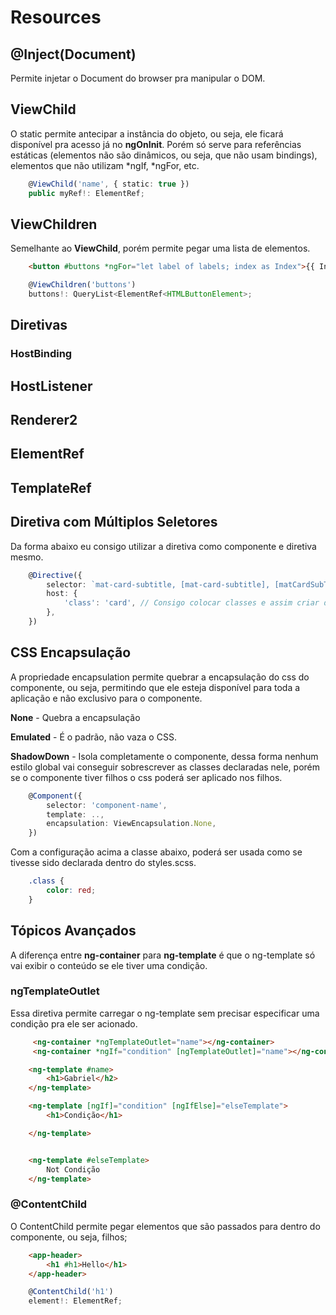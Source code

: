 # Resources

## @Inject(Document)

Permite injetar o Document do browser pra manipular o DOM.

## ViewChild

O static permite antecipar a instância do objeto, ou seja, ele ficará disponível pra acesso já no **ngOnInit**. Porém só serve para referências estáticas (elementos não  são dinâmicos, ou seja, que não usam bindings), elementos que não utilizam *ngIf, *ngFor, etc. 

```ts
    @ViewChild('name', { static: true })
    public myRef!: ElementRef;
```

## ViewChildren

Semelhante ao **ViewChild**, porém permite pegar uma lista de elementos.

```html
    <button #buttons *ngFor="let label of labels; index as Index">{{ Index }}</button>
```

```ts
    @ViewChildren('buttons')
    buttons!: QueryList<ElementRef<HTMLButtonElement>;
```

## Diretivas 

### HostBinding

## HostListener

## Renderer2

## ElementRef

## TemplateRef

## Diretiva com Múltiplos Seletores

Da forma abaixo eu consigo utilizar a diretiva como componente e diretiva mesmo.

```ts
    @Directive({
        selector: `mat-card-subtitle, [mat-card-subtitle], [matCardSubTitle]`,
        host: {
            'class': 'card', // Consigo colocar classes e assim criar diretivas que funcionam como componentes.
        },
    })
```

## CSS Encapsulação

A propriedade encapsulation permite quebrar a encapsulação do css do componente, ou seja, permitindo que ele esteja disponível para toda a aplicação e não exclusivo para o componente.

**None** - Quebra a encapsulação

**Emulated** - É o padrão, não vaza o CSS.

**ShadowDown** - Isola completamente o componente, dessa forma nenhum estilo global vai conseguir sobrescrever as classes declaradas nele, porém se o componente tiver filhos o css poderá ser aplicado nos filhos.

```ts
    @Component({
        selector: 'component-name',
        template: ..,
        encapsulation: ViewEncapsulation.None,
    })
```

Com a configuração acima a classe abaixo, poderá ser usada como se tivesse sido declarada dentro do styles.scss.

```scss
    .class {
        color: red;
    }
```

## Tópicos Avançados

A diferença entre **ng-container** para **ng-template** é que o ng-template só vai exibir o conteúdo se ele tiver uma condição.

### ngTemplateOutlet

Essa diretiva permite carregar o ng-template sem precisar especificar uma condição pra ele ser acionado.

```html
     <ng-container *ngTemplateOutlet="name"></ng-container>
     <ng-container *ngIf="condition" [ngTemplateOutlet]="name"></ng-container>

    <ng-template #name>
        <h1>Gabriel</h2>
    </ng-template>

    <ng-template [ngIf]="condition" [ngIfElse]="elseTemplate">
        <h1>Condição</h1>

    </ng-template>


    <ng-template #elseTemplate>
        Not Condição 
    </ng-template>
```

### @ContentChild

O ContentChild permite pegar elementos que são passados para dentro do componente, ou seja, filhos;

```html
    <app-header>
        <h1 #h1>Hello</h1>
    </app-header>
```

```ts
    @ContentChild('h1')
    element!: ElementRef;
```